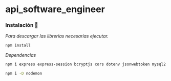 # api_software_engineer

### Instalación 🔧

_Para descargar las librerias necesarias ejecutar._
```bash
npm install
```

_Dependencias_
```bash
npm i express express-session bcryptjs cors dotenv jsonwebtoken mysql2 axios openai sequelize natural
```

```bash
npm i -D nodemon
```
